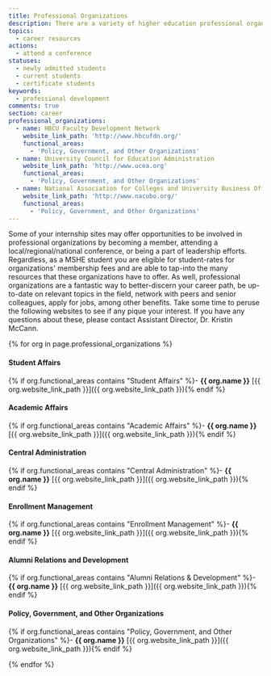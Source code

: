 ```yaml
---
title: Professional Organizations
description: There are a variety of higher education professional organizations with which you should familiarize yourself and in which you should consider more substantial involvement.
topics:
  - career resources
actions:
  - attend a conference
statuses:
  - newly admitted students
  - current students
  - certificate students
keywords:
  - professional development
comments: true
section: career
professional_organizations:
  - name: HBCU Faculty Development Network
    website_link_path: 'http://www.hbcufdn.org/'
    functional_areas:
      - 'Policy, Government, and Other Organizations'
  - name: University Council for Education Administration
    website_link_path: 'http://www.ucea.org'
    functional_areas:
      - 'Policy, Government, and Other Organizations'
  - name: National Association for Colleges and University Business Officers (NACUBO)
    website_link_path: 'http://www.nacubo.org/'
    functional_areas:
      - 'Policy, Government, and Other Organizations'
---
```


Some of your internship sites may offer opportunities to be involved in professional organizations by becoming a member, attending a local/regional/national conference, or being a part of leadership efforts. Regardless, as a MSHE student you are eligible for student-rates for organizations' membership fees and are able to tap-into the many resources that these organizations have to offer. As well, professional organizations are a fantastic way to better-discern your career path, be up-to-date on relevant topics in the field, network with peers and senior colleagues, apply for jobs, among other benefits. Take some time to peruse the following websites to see if any pique your interest. If you have any questions about these, please contact Assistant Director, Dr. Kristin McCann.

{% for org in page.professional_organizations %}

#### Student Affairs

{% if org.functional_areas contains "Student Affairs" %}- **{{ org.name }}**  [{{ org.website_link_path }}]({{ org.website_link_path }}){% endif %}

#### Academic Affairs

{% if org.functional_areas contains "Academic Affairs" %}- **{{ org.name }}**  [{{ org.website_link_path }}]({{ org.website_link_path }}){% endif %}

#### Central Administration

{% if org.functional_areas contains "Central Administration" %}- **{{ org.name }}**  [{{ org.website_link_path }}]({{ org.website_link_path }}){% endif %}

#### Enrollment Management

{% if org.functional_areas contains "Enrollment Management" %}- **{{ org.name }}**  [{{ org.website_link_path }}]({{ org.website_link_path }}){% endif %}

#### Alumni Relations and Development

{% if org.functional_areas contains "Alumni Relations & Development" %}- **{{ org.name }}**  [{{ org.website_link_path }}]({{ org.website_link_path }}){% endif %}

#### Policy, Government, and Other Organizations

{% if org.functional_areas contains "Policy, Government, and Other Organizations" %}- **{{ org.name }}**  [{{ org.website_link_path }}]({{ org.website_link_path }}){% endif %}

{% endfor %}